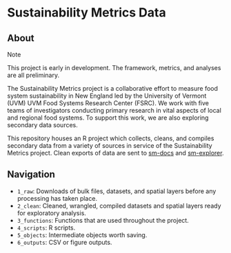 # Sustainability Metrics Data

## About

> [!NOTE]
> This project is early in development. The framework, metrics, and analyses are all preliminary.
 
The Sustainability Metrics project is a collaborative effort to measure food system sustainability in New England led by the University of Vermont (UVM) UVM Food Systems Research Center (FSRC). We work with five teams of investigators conducting primary research in vital aspects of local and regional food systems. To support this work, we are also exploring secondary data sources. 

This repository houses an R project which collects, cleans, and compiles secondary data from a variety of sources in service of the Sustainability Metrics project. Clean exports of data are sent to [sm-docs](https://www.github.com/food-systems-research-center/sm-docs) and [sm-explorer](https://www.github.com/food-systems-research-center/sm-explorer).

## Navigation

- `1_raw`: Downloads of bulk files, datasets, and spatial layers before any processing has taken place.
- `2_clean`: Cleaned, wrangled, compiled datasets and spatial layers ready for exploratory analysis.
- `3_functions`: Functions that are used throughout the project.
- `4_scripts`: R scripts.
- `5_objects`: Intermediate objects worth saving.
- `6_outputs`: CSV or figure outputs.